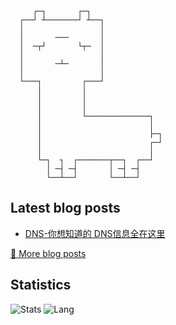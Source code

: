 
         ┌─┐       ┌─┐
      ┌──┘ ┴───────┘ ┴──┐
      │                 │
      │       ───       │
      │  ─┬┘       └┬─  │
      │                 │
      │       ─┴─       │
      │                 │
      └───┐         ┌───┘
          │         │
          │         │
          │         │
          │         └──────────────┐
          │                        │
          │                        ├─┐
          │                        ┌─┘
          │                        │
          └─┐  ┐  ┌───────┬──┐  ┌──┘
            │ ─┤ ─┤       │ ─┤ ─┤
            └──┴──┘       └──┴──┘

## Latest blog posts
- [DNS-你想知道的 DNS信息全在这里](http://www.wollens.top/blog/articles/1/)

[🌆 More blog posts](http://www.wollens.top/blog)

## Statistics
![Stats](https://github-readme-stats.vercel.app/api?username=netcan)
![Lang](https://github-readme-stats.vercel.app/api/top-langs/?username=netcan&hide=ipynb,html&layout=compact)
